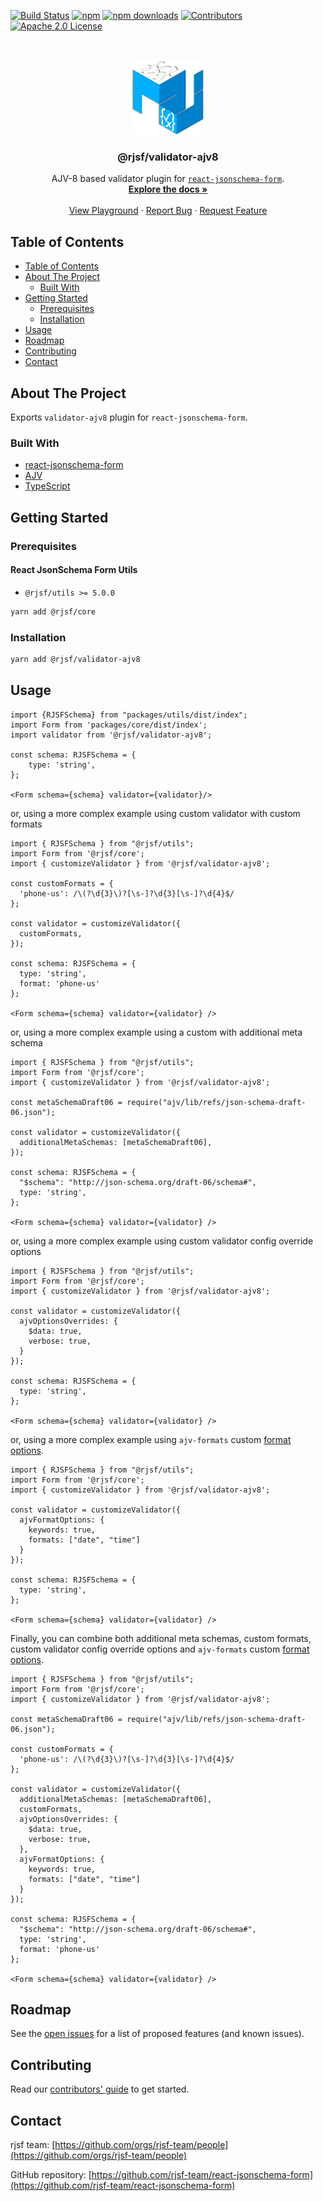 [![Build Status][build-shield]][build-url]
[![npm][npm-shield]][npm-url]
[![npm downloads][npm-dl-shield]][npm-dl-url]
[![Contributors][contributors-shield]][contributors-url]
[![Apache 2.0 License][license-shield]][license-url]

<!-- PROJECT LOGO -->
<br />
<p align="center">
  <a href="https://github.com/rjsf-team/react-jsonschema-form">
    <img src="https://raw.githubusercontent.com/rjsf-team/react-jsonschema-form/7ebc86621d8df8c21f0c39bcca6d476f6f7a2051/packages/validator-ajv6/logo.png" alt="Logo" width="120" height="120">
  </a>

  <h3 align="center">@rjsf/validator-ajv8</h3>

  <p align="center">
  AJV-8 based validator plugin for <a href="https://github.com/rjsf-team/react-jsonschema-form/"><code>react-jsonschema-form</code></a>.
    <br />
    <a href="https://react-jsonschema-form.readthedocs.io/en/stable/"><strong>Explore the docs »</strong></a>
    <br />
    <br />
    <a href="https://rjsf-team.github.io/react-jsonschema-form/">View Playground</a>
    ·
    <a href="https://github.com/rjsf-team/react-jsonschema-form/issues">Report Bug</a>
    ·
    <a href="https://github.com/rjsf-team/react-jsonschema-form/issues">Request Feature</a>
  </p>
</p>

<!-- TABLE OF CONTENTS -->

## Table of Contents

- [Table of Contents](#table-of-contents)
- [About The Project](#about-the-project)
  - [Built With](#built-with)
- [Getting Started](#getting-started)
  - [Prerequisites](#prerequisites)
  - [Installation](#installation)
- [Usage](#usage)
- [Roadmap](#roadmap)
- [Contributing](#contributing)
- [Contact](#contact)

<!-- ABOUT THE PROJECT -->

## About The Project

Exports `validator-ajv8` plugin for `react-jsonschema-form`.

### Built With

- [react-jsonschema-form](https://github.com/rjsf-team/react-jsonschema-form/)
- [AJV](https://github.com/ajv-validator/ajv/)
- [TypeScript](https://www.typescriptlang.org/)

<!-- GETTING STARTED -->

## Getting Started

### Prerequisites

#### React JsonSchema Form Utils

- `@rjsf/utils >= 5.0.0`

```bash
yarn add @rjsf/core
```

### Installation

```bash
yarn add @rjsf/validator-ajv8
```

<!-- USAGE EXAMPLES -->

## Usage

```tsx
import {RJSFSchema} from "packages/utils/dist/index";
import Form from 'packages/core/dist/index';
import validator from '@rjsf/validator-ajv8';

const schema: RJSFSchema = {
    type: 'string',
};

<Form schema={schema} validator={validator}/>
```

or, using a more complex example using custom validator with custom formats

```tsx
import { RJSFSchema } from "@rjsf/utils";
import Form from '@rjsf/core';
import { customizeValidator } from '@rjsf/validator-ajv8';

const customFormats = {
  'phone-us': /\(?\d{3}\)?[\s-]?\d{3}[\s-]?\d{4}$/
};

const validator = customizeValidator({
  customFormats,
});

const schema: RJSFSchema = {
  type: 'string',
  format: 'phone-us'
};

<Form schema={schema} validator={validator} />
```

or, using a more complex example using a custom with additional meta schema

```tsx
import { RJSFSchema } from "@rjsf/utils";
import Form from '@rjsf/core';
import { customizeValidator } from '@rjsf/validator-ajv8';

const metaSchemaDraft06 = require("ajv/lib/refs/json-schema-draft-06.json");

const validator = customizeValidator({
  additionalMetaSchemas: [metaSchemaDraft06],
});

const schema: RJSFSchema = {
  "$schema": "http://json-schema.org/draft-06/schema#",
  type: 'string',
};

<Form schema={schema} validator={validator} />
```

or, using a more complex example using custom validator config override options

```tsx
import { RJSFSchema } from "@rjsf/utils";
import Form from '@rjsf/core';
import { customizeValidator } from '@rjsf/validator-ajv8';

const validator = customizeValidator({
  ajvOptionsOverrides: {
    $data: true,
    verbose: true,
  }
});

const schema: RJSFSchema = {
  type: 'string',
};

<Form schema={schema} validator={validator} />
```

or, using a more complex example using `ajv-formats` custom [format options](https://github.com/ajv-validator/ajv-formats).

```tsx
import { RJSFSchema } from "@rjsf/utils";
import Form from '@rjsf/core';
import { customizeValidator } from '@rjsf/validator-ajv8';

const validator = customizeValidator({
  ajvFormatOptions: {
    keywords: true,
    formats: ["date", "time"]
  }
});

const schema: RJSFSchema = {
  type: 'string',
};

<Form schema={schema} validator={validator} />
```

Finally, you can combine both additional meta schemas, custom formats, custom validator config override options and `ajv-formats` custom [format options](https://github.com/ajv-validator/ajv-formats).

```tsx
import { RJSFSchema } from "@rjsf/utils";
import Form from '@rjsf/core';
import { customizeValidator } from '@rjsf/validator-ajv8';

const metaSchemaDraft06 = require("ajv/lib/refs/json-schema-draft-06.json");

const customFormats = {
  'phone-us': /\(?\d{3}\)?[\s-]?\d{3}[\s-]?\d{4}$/
};

const validator = customizeValidator({
  additionalMetaSchemas: [metaSchemaDraft06],
  customFormats,
  ajvOptionsOverrides: {
    $data: true,
    verbose: true,
  },
  ajvFormatOptions: {
    keywords: true,
    formats: ["date", "time"]
  }
});

const schema: RJSFSchema = {
  "$schema": "http://json-schema.org/draft-06/schema#",
  type: 'string',
  format: 'phone-us'
};

<Form schema={schema} validator={validator} />
```

<!-- ROADMAP -->

## Roadmap

See the [open issues](https://github.com/rjsf-team/react-jsonschema-form/issues) for a list of proposed features (and known issues).

<!-- CONTRIBUTING -->

## Contributing

Read our [contributors' guide](https://react-jsonschema-form.readthedocs.io/en/stable/contributing/) to get started.

<!-- CONTACT -->

## Contact

rjsf team: [https://github.com/orgs/rjsf-team/people](https://github.com/orgs/rjsf-team/people)

GitHub repository: [https://github.com/rjsf-team/react-jsonschema-form](https://github.com/rjsf-team/react-jsonschema-form)

<!-- MARKDOWN LINKS & IMAGES -->
<!-- https://www.markdownguide.org/basic-syntax/#reference-style-links -->

[build-shield]: https://github.com/rjsf-team/react-jsonschema-form/workflows/CI/badge.svg
[build-url]: https://github.com/rjsf-team/react-jsonschema-form/actions
[contributors-shield]: https://img.shields.io/github/contributors/rjsf-team/react-jsonschema-form.svg
[contributors-url]: https://github.com/rjsf-team/react-jsonschema-form/graphs/contributors
[license-shield]: https://img.shields.io/badge/license-Apache%202.0-blue.svg?style=flat-square
[license-url]: https://choosealicense.com/licenses/apache-2.0/
[npm-shield]: https://img.shields.io/npm/v/@rjsf/validator-ajv8/latest.svg?style=flat-square
[npm-url]: https://www.npmjs.com/package/@rjsf/validator-ajv8
[npm-dl-shield]: https://img.shields.io/npm/dm/@rjsf/validator-ajv8.svg?style=flat-square
[npm-dl-url]: https://www.npmjs.com/package/@rjsf/validator-ajv8
